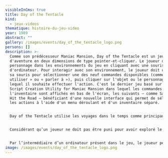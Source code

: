 ```yaml
---
visibleInCms: true
title: Day of the Tentacle
kind:
  - jeux-videos
thematique: histoire-du-jeu-video
year: 1989
abstract: ""
gallery: /images/events/day_of_the_tentacle_logo.png
persons: []
description: >-
  Comme son prédécesseur Maniac Mansion, Day of the Tentacle est un jeu
  d'aventure en deux dimensions de type pointer-et-cliquer. Le joueur dirige un
  personnage dans les environnements du jeu en cliquant avec une souris
  d'ordinateur. Pour interagir avec son environnement, le joueur doit utiliser
  sa souris pour sélectionner une des neuf commandes disponibles (comme «
  utiliser » ou « parler à »), puis cliquer sur l'objet ou le personnage sur
  lequel il souhaite effectuer l'action. C'est le dernier jeu basé sur le moteur
  Script Creation Utility for Maniac Mansion dans lequel les commandes et
  l'inventaire sont affichés en bas de l'écran, les suivants — comme Sam and Max
  Hit the Road — bénéficiant d'une nouvelle interface qui permet de sélectionner
  les actions à l'aide d'un menu déroulant et d'un inventaire séparé.


  Day of the Tentacle utilise les voyages dans le temps comme principaux ressorts de son intrigue. En effet, au début du jeu, les trois protagonistes se retrouvent à trois époques différentes à cause d'une machine temporelle défectueuse. Après avoir complété une première série d'énigmes, le joueur peut à tout moment changer de personnage et ainsi interagir avec l'environnement du jeu à trois périodes différentes. Les objets peuvent être directement échangés entre les personnages grâce aux toilettes des capsules temporelles ou en étant simplement laissés à un endroit, un personnage situé dans le futur pouvant alors le récupérer. Les actions effectuées à une époque influencent le futur et de nombreuses énigmes du jeu sont basés sur l’altération du futur. L'une d'elles demande par exemple au joueur d’envoyer la fiche médicale d’un tentacule dans le passé et de l’utiliser pour faire modifier le drapeau américain qui peut alors être utilisé dans le futur pour se déguiser en tentacule.


  Considérant qu’un joueur ne doit pas être puni pour avoir exploré le jeu, les développeurs de LucasArts tentent dès Maniac Mansion de limiter les situations pouvant aboutir à un « cul-de-sac » ou à la mort subite du héros. Ainsi, même si le héros peut être tué, le joueur est au préalable prévenu et la mort peut être évitée. Dans les titres suivants, les concepteurs vont plus loin en rendant la mort du personnage principal quasiment impossible. Ces principes sont appliqués dans Day of the Tentacle et les personnages ne peuvent donc ni être bloqués, ni être tués.


  Par l’intermédiaire d’un ordinateur présent dans le jeu, le joueur peut accéder à une version complète de Maniac Mansion.
image: /images/events/day_of_the_tentacle_logo.png
---
```


